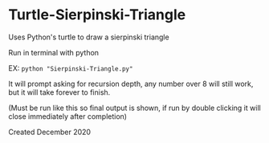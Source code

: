 # Turtle-Sierpinski-Triangle
Uses Python's turtle to draw a sierpinski triangle

Run in terminal with python

EX: `python "Sierpinski-Triangle.py"`

It will prompt asking for recursion depth, any number over 8 will still work, but it will take forever to finish.

(Must be run like this so final output is shown, if run by double clicking it will close immediately after completion) 

Created December 2020
